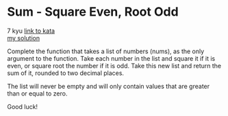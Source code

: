 # Sum - Square Even, Root Odd
7 kyu
[link to kata](https://www.codewars.com/kata/5a4b16435f08299c7000274f/train/javascript)
<br>
[my solution](./kata.js)

Complete the function that takes a list of numbers (nums), as the only argument to the function. Take each number in the list and square it if it is even, or square root the number if it is odd. Take this new list and return the sum of it, rounded to two decimal places.

The list will never be empty and will only contain values that are greater than or equal to zero.

Good luck!

